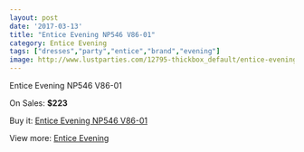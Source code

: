 ```yaml
---
layout: post
date: '2017-03-13'
title: "Entice Evening NP546 V86-01"
category: Entice Evening
tags: ["dresses","party","entice","brand","evening"]
image: http://www.lustparties.com/12795-thickbox_default/entice-evening-np546-v86-01.jpg
---
```

Entice Evening NP546 V86-01

On Sales: **$223**
<a href="https://www.lustparties.com/en/entice-evening/4816-entice-evening-np546-v86-01.html"><amp-img layout="responsive" width="600" height="600" src="//www.lustparties.com/12795-thickbox_default/entice-evening-np546-v86-01.jpg" alt="Entice Evening NP546 V86-01 0" /></a>

Buy it: [Entice Evening NP546 V86-01](https://www.lustparties.com/en/entice-evening/4816-entice-evening-np546-v86-01.html "Entice Evening NP546 V86-01")

View more: [Entice Evening](https://www.lustparties.com/en/29-entice-evening "Entice Evening")